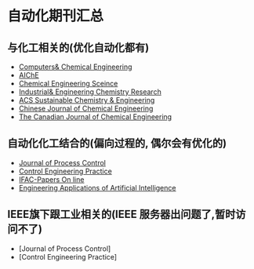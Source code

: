# 自动化期刊汇总
## 与化工相关的(优化自动化都有)
* [Computers& Chemical Engineering](https://www.journals.elsevier.com/computers-and-chemical-engineering)
* [AIChE](https://aiche.onlinelibrary.wiley.com/)   
* [Chemical Engineering Sceince](https://www.sciencedirect.com/journal/chemical-engineering-science)
* [Industrial& Engineering Chemistry Research](https://pubs.acs.org/journal/iecred)
* [ACS Sustainable Chemistry & Engineering](https://pubs.acs.org/journal/ascecg)
* [Chinese Journal of Chemical Engineering](https://www.journals.elsevier.com/chinese-journal-of-chemical-engineering)
* [The Canadian Journal of Chemical Engineering](https://onlinelibrary.wiley.com/journal/1939019x)
## 自动化化工结合的(偏向过程的, 偶尔会有优化的)
* [Journal of Process Control](https://www.journals.elsevier.com/journal-of-process-control)
* [Control Engineering Practice](https://www.journals.elsevier.com/control-engineering-practice)
* [IFAC-Papers On line](https://www.sciencedirect.com/journal/ifac-papersonline)
* [Engineering Applications of Artificial Intelligence](https://www.sciencedirect.com/journal/engineering-applications-of-artificial-intelligence)
## IEEE旗下跟工业相关的(IEEE 服务器出问题了,暂时访问不了)
* [Journal of Process Control]
* [Control Engineering Practice]
